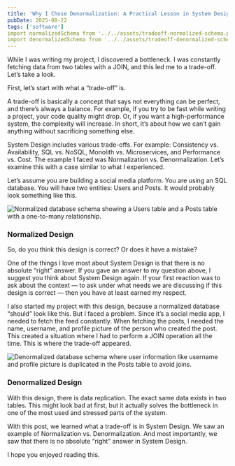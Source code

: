```yaml
--- 
title: 'Why I Chose Denormalization: A Practical Lesson in System Design Trade-offs'
pubDate: 2025-08-22
tags: ['software']
import normalizedSchema from '../../assets/tradeoff-normalized-schema.png';
import denormalizedSchema from '../../assets/tradeoff-denormalized-schema.png';
---
```


While I was writing my project, I discovered a bottleneck. I was constantly fetching data from two tables with a JOIN, and this led me to a trade-off. Let’s take a look.

First, let’s start with what a “trade-off” is.

A trade-off is basically a concept that says not everything can be perfect, and there’s always a balance. For example, if you try to be fast while writing a project, your code quality might drop. Or, if you want a high-performance system, the complexity will increase. In short, it’s about how we can’t gain anything without sacrificing something else.

System Design includes various trade-offs. For example: Consistency vs. Availability, SQL vs. NoSQL, Monolith vs. Microservices, and Performance vs. Cost. The example I faced was Normalization vs. Denormalization. Let’s examine this with a case similar to what I experienced.

Let’s assume you are building a social media platform. You are using an SQL database. You will have two entities: Users and Posts. It would probably look something like this.

<img src={normalizedSchema.src} alt='Normalized database schema showing a Users table and a Posts table with a one-to-many relationship.' />

### Normalized Design

So, do you think this design is correct? Or does it have a mistake?

One of the things I love most about System Design is that there is no absolute “right” answer. If you gave an answer to my question above, I suggest you think about System Design again. If your first reaction was to ask about the context — to ask under what needs we are discussing if this design is correct — then you have at least earned my respect.

I also started my project with this design, because a normalized database “should” look like this. But I faced a problem. Since it’s a social media app, I needed to fetch the feed constantly. When fetching the posts, I needed the name, username, and profile picture of the person who created the post. This created a situation where I had to perform a JOIN operation all the time. This is where the trade-off appeared.

<img src={denormalizedSchema.src} alt='Denormalized database schema where user information like username and profile picture is duplicated in the Posts table to avoid joins.' />

### Denormalized Design

With this design, there is data replication. The exact same data exists in two tables. This might look bad at first, but it actually solves the bottleneck in one of the most used and stressed parts of the system.

With this post, we learned what a trade-off is in System Design. We saw an example of Normalization vs. Denormalization. And most importantly, we saw that there is no absolute “right” answer in System Design.

I hope you enjoyed reading this.
